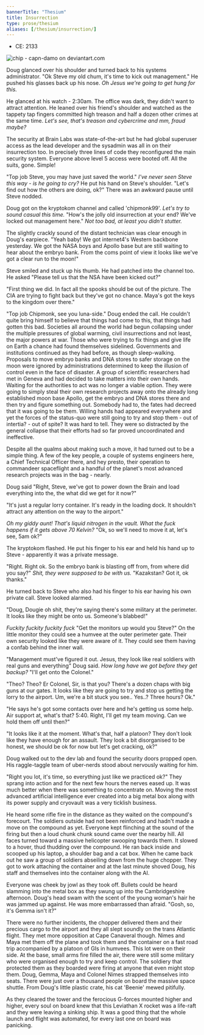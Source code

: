 ```yaml
---
bannerTitle: "Thesium" 
title: Insurrection
type: prose/thesium
aliases: [/thesium/insurrection/]
---
```


<div class="data">

- CE: 2133

</div>

![chip - capn-damo on deviantart.com](/images/thesium/insurrection-chip.jpg)

Doug glanced over his shoulder and turned back to his systems administrator.
"Ok Steve my old chum, it's time to kick out management." He pushed his glasses
back up his nose. *Oh Jesus we're going to get hung for this.* 

He glanced at his watch - 2:30am. The office was dark, they didn't want to
attract attention. He leaned over his friend's shoulder and watched as the
tappety tap fingers committed high treason and half a dozen other crimes at the
same time. *Let's see, that's treason and cybercrime and mm, fraud maybe?*

The security at Brain Labs was state-of-the-art but he had global superuser
access as the lead developer and the sysadmin was all in on their insurrection
too. In precisely three lines of code they reconfigured the main security
system. Everyone above level 5 access were booted off. All the suits, gone. Simple!

"Top job Steve, you may have just saved the world." *I've never seen Steve this
way - is he going to cry?* He put his hand on Steve's shoulder. "Let's find out
how the others are doing, ok?" There was an awkward pause until Steve nodded. 

Doug got on the kryptokom channel and called 'chipmonk99'. *Let's try to sound
casual this time.* "How's the jolly old insurrection at your end? We've locked out
management here." *Not too bad, at least you didn't stutter.*

The slightly crackly sound of the distant technician was clear enough in Doug's
earpiece. "Yeah baby! We got internet4's Western backbone yesterday. We got the
NASA boys and Apollo base but are still waiting to hear about the embryo bank.
From the coms point of view it looks like we've got a clear run to the moon!" 

Steve smiled and stuck up his thumb. He had patched into the channel too. He
asked "Please tell us that the NSA have been kicked out?"

"First thing we did. In fact all the spooks should be out of the picture. The
CIA are trying to fight back but they've got no chance. Maya's got the keys to
the kingdom over there."

"Top job Chipmonk, see you luna-side." Doug ended the call. He couldn't quite
bring himself to believe that things had come to this, that things had gotten
this bad. Societies all around the world had begun collapsing under the multiple
pressures of global warming, civil insurrections and not least, the major powers
at war. Those who were trying to fix things and give life on Earth a chance had
found themselves sidelined. Governments and institutions continued as they had
before, as though sleep-walking. Proposals to move embryo banks and DNA stores
to safer storage on the moon were ignored by administrations determined to keep
the illusion of control even in the face of disaster. A group of scientific
researchers had met in Geneva and had decided to take matters into their own
hands. Waiting for the authorities to act was no longer a viable option. They
were going to simply steal their own research projects away onto the already
long established moon base Apollo, get the embryo and DNA stores there and then
try and figure something out. Somebody had to, the fates had decreed that it was
going to be them. Willing hands had appeared everywhere and yet the forces of
the status-quo were still going to try and stop them - out of intertia? - out of
spite? It was hard to tell. They were so distracted by the general collapse that
their efforts had so far proved uncoordinated and ineffective.

Despite all the qualms about making such a move, it had turned out to be a
simple thing. A few of the key people, a couple of systems engineers here, a
Chief Technical Officer there, and hey presto, their operation to commandeer
spaceflight and a handful of the planet's most advanced research projects was
in the bag - nearly. 

Doug said "Right, Steve, we've got to power down the Brain and load everything
into the, the what did we get for it now?"

"It's just a regular lorry container. It's ready in the loading dock. It
shouldn't attract any attention on the way to the airport."

*Oh my giddy aunt! That's liquid nitrogen in the vault. What the fuck happens if
it gets above 70 Kelvin?* "Ok, so we'll need to move it at, let's see, 5am ok?"

The kryptokom flashed. He put his finger to his ear and held his hand up to
Steve - apparently it was a private message.

"Right. Right ok. So the embryo bank is blasting off from, from where did you
say?" *Shit, they were supposed to be with us.* "Kazakstan? Got it, ok thanks." 

He turned back to Steve who also had his finger to his ear having his own
private call. Steve looked alarmed.

"Doug, Dougie oh shit, they're saying there's some military at the perimeter. It
looks like they might be onto us. Someone's blabbed!"

*Fuckity fuckity fuckity fuck* "Get the monitors up would you Steve?" On the
little monitor they could see a humvee at the outer perimeter gate. Their own
security looked like they were aware of it. They could see them having a confab
behind the inner wall.

"Management must've figured it out. Jesus, they look like real soldiers with
real guns and everything" Doug said. *How long have we got before they get
backup?* "I'll get onto the Colonel." 

"Theo? Theo? Er Colonel, Sir, is that you? There's a dozen chaps with big guns
at our gates. It looks like they are going to try and stop us getting the lorry
to the airport. Um, we're a bit stuck you see.. Yes..? Three hours? Ok."

"He says he's got some contacts over here and he's getting us some help. Air
support at, what's that? 5:40. Right, I'll get my team moving. Can we hold them
off until then?"

"It looks like it at the moment. What's that, half a platoon? They don't look
like they have enough for an assault. They look a bit disorganised to be honest,
we should be ok for now but let's get cracking, ok?"

Doug walked out to the dev lab and found the security doors propped open. His
raggle-taggle team of uber-nerds stood about nervously waiting for him.

"Right you lot, it's time, so everything just like we practiced ok?" They sprang
into action and for the next few hours the nerves eased up. It was much better
when there was something to concentrate on. Moving the most advanced artificial
intelligence ever created into a big metal box along with its power supply and
cryovault was a very ticklish business. 

He heard some rifle fire in the distance as they waited on the compound's
forecourt. The soldiers outside had not been reinforced and hadn't made a move
on the compound as yet. Everyone kept flinching at the sound of the firing but
then a loud chunk chunk sound came over the nearby hill. All faces turned toward
a massive helicopter swooping towards them. It slowed to a hover, thud thudding
over the compound. He ran back inside and scooped up his laptop, a shoulder bag
and a cat box. When he came back out he saw a group of soldiers abseiling down
from the huge chopper. They got to work attaching the container and at the last
minute shoved Doug, his staff and themselves into the container along with the
AI. 

Everyone was cheek by jowl as they took off. Bullets could be heard slamming
into the metal box as they swung up into the Cambridgeshire afternoon. Doug's
head swam with the scent of the young woman's hair he was jammed up against. He
was more embarrassed than afraid. "Gosh, so, it's Gemma isn't it?"

There were no further incidents, the chopper delivered them and their precious
cargo to the airport and they all slept soundly on the trans Atlantic flight.
They met more opposition at Cape Canaveral though. Nimes and Maya met them off
the plane and took them and the container on a fast road trip accompanied by a
platoon of GIs in humvees. This lot were on their side. At the base, small arms
fire filled the air, there were still some military who were organised enough to
try and keep control. The soldiery that protected them as they boarded were
firing at anyone that even might stop them. Doug, Gemma, Maya and Colonel Nimes
strapped themselves into seats. There were just over a thousand people on board
the massive space shuttle. From Doug's little plastic crate, his cat 'Beenie'
mewed pitifully.

As they cleared the tower and the ferocious G-forces mounted higher and higher,
every soul on board knew that this Leviathan X rocket was a life-raft and they
were leaving a sinking ship. It was a good thing that the whole launch and
flight was automated, for every last one on board was panicking.
